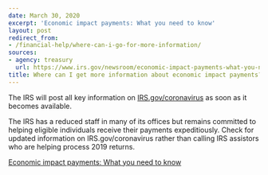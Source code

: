```yaml
---
date: March 30, 2020
excerpt: 'Economic impact payments: What you need to know'
layout: post
redirect_from:
- /financial-help/where-can-i-go-for-more-information/
sources:
- agency: treasury
  url: https://www.irs.gov/newsroom/economic-impact-payments-what-you-need-to-know
title: Where can I get more information about economic impact payments?
---
```


The IRS will post all key information on [IRS.gov/coronavirus](https://www.irs.gov/coronavirus) as soon as it becomes available.

The IRS has a reduced staff in many of its offices but remains committed to helping eligible individuals receive their payments expeditiously. Check for updated information on IRS.gov/coronavirus rather than calling IRS assistors who are helping process 2019 returns.

[Economic impact payments: What you need to know](https://www.irs.gov/newsroom/economic-impact-payments-what-you-need-to-know)